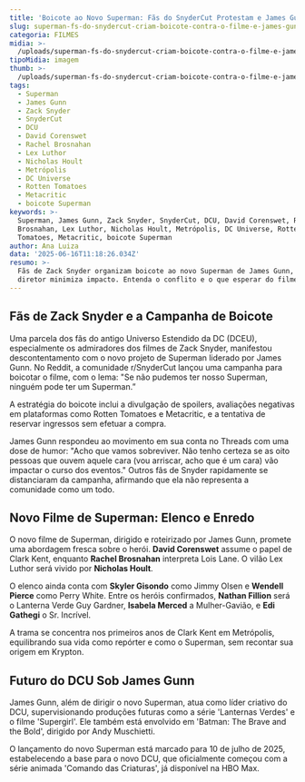 ```yaml
---
title: 'Boicote ao Novo Superman: Fãs do SnyderCut Protestam e James Gunn Rebate'
slug: superman-fs-do-snydercut-criam-boicote-contra-o-filme-e-james-gunn-responde
categoria: FILMES
midia: >-
  /uploads/superman-fs-do-snydercut-criam-boicote-contra-o-filme-e-james-gunn-responde-thumb.png
tipoMidia: imagem
thumb: >-
  /uploads/superman-fs-do-snydercut-criam-boicote-contra-o-filme-e-james-gunn-responde-thumb.png
tags:
  - Superman
  - James Gunn
  - Zack Snyder
  - SnyderCut
  - DCU
  - David Corenswet
  - Rachel Brosnahan
  - Lex Luthor
  - Nicholas Hoult
  - Metrópolis
  - DC Universe
  - Rotten Tomatoes
  - Metacritic
  - boicote Superman
keywords: >-
  Superman, James Gunn, Zack Snyder, SnyderCut, DCU, David Corenswet, Rachel
  Brosnahan, Lex Luthor, Nicholas Hoult, Metrópolis, DC Universe, Rotten
  Tomatoes, Metacritic, boicote Superman
author: Ana Luiza
data: '2025-06-16T11:18:26.034Z'
resumo: >-
  Fãs de Zack Snyder organizam boicote ao novo Superman de James Gunn, mas
  diretor minimiza impacto. Entenda o conflito e o que esperar do filme.
---
```


## Fãs de Zack Snyder e a Campanha de Boicote

Uma parcela dos fãs do antigo Universo Estendido da DC (DCEU), especialmente os admiradores dos filmes de Zack Snyder, manifestou descontentamento com o novo projeto de Superman liderado por James Gunn. No Reddit, a comunidade r/SnyderCut lançou uma campanha para boicotar o filme, com o lema: "Se não pudemos ter nosso Superman, ninguém pode ter um Superman.”

A estratégia do boicote inclui a divulgação de spoilers, avaliações negativas em plataformas como Rotten Tomatoes e Metacritic, e a tentativa de reservar ingressos sem efetuar a compra.

James Gunn respondeu ao movimento em sua conta no Threads com uma dose de humor: "Acho que vamos sobreviver. Não tenho certeza se as oito pessoas que ouvem aquele cara (vou arriscar, acho que é um cara) vão impactar o curso dos eventos." Outros fãs de Snyder rapidamente se distanciaram da campanha, afirmando que ela não representa a comunidade como um todo.

## Novo Filme de Superman: Elenco e Enredo

O novo filme de Superman, dirigido e roteirizado por James Gunn, promete uma abordagem fresca sobre o herói. **David Corenswet** assume o papel de Clark Kent, enquanto **Rachel Brosnahan** interpreta Lois Lane. O vilão Lex Luthor será vivido por **Nicholas Hoult**.

O elenco ainda conta com **Skyler Gisondo** como Jimmy Olsen e **Wendell Pierce** como Perry White. Entre os heróis confirmados, **Nathan Fillion** será o Lanterna Verde Guy Gardner, **Isabela Merced** a Mulher-Gavião, e **Edi Gathegi** o Sr. Incrível.

A trama se concentra nos primeiros anos de Clark Kent em Metrópolis, equilibrando sua vida como repórter e como o Superman, sem recontar sua origem em Krypton.

## Futuro do DCU Sob James Gunn

James Gunn, além de dirigir o novo Superman, atua como líder criativo do DCU, supervisionando produções futuras como a série 'Lanternas Verdes' e o filme 'Supergirl'. Ele também está envolvido em 'Batman: The Brave and the Bold', dirigido por Andy Muschietti.

O lançamento do novo Superman está marcado para 10 de julho de 2025, estabelecendo a base para o novo DCU, que oficialmente começou com a série animada 'Comando das Criaturas', já disponível na HBO Max.

